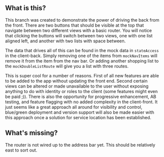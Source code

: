 ## What is this?
This branch was created to demonstrate the power of driving the back from the front.
There are two buttons that should be visible at the top that navigate between two different views with a basic router.
You will notice that clicking the buttons will switch between two views, one with one list aligned left, and another with two lists with space between.

The data that drives all of this can be found in the mock data in `stateAccess` in the client-back.
Simply removing one of the items from `mockNavItems` will remove it from the item from the nav bar.  Or adding another shopping list to the `mockDoubleListRoute` will give you a list with three routes.

This is super cool for a number of reasons.  First of all new features are able to be added to the app without updating the front end.  Second certain views can be altered or made unavailable to the user without exposing anything to do with identity or roles to the client (some features might even be paid ;)). There is also the opportunity for progressive enhancement, AB testing, and feature flagging with no added complexity in the client-front.  It just seems like a great approach all around for visibility and control, blue/green deployment and version support will also be made easier with this approach once a solution for service location has been established.


## What's missing?
The router is not wired up to the address bar yet.  This should be relatively east to sort out.
